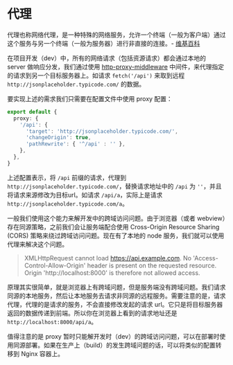 # 代理

代理也称网络代理，是一种特殊的网络服务，允许一个终端（一般为客户端）通过这个服务与另一个终端（一般为服务器）进行非直接的连接。- [维基百科](https://zh.wikipedia.org/wiki/%E4%BB%A3%E7%90%86%E6%9C%8D%E5%8A%A1%E5%99%A8)

在项目开发（dev）中，所有的网络请求（包括资源请求）都会通过本地的 server 做响应分发，我们通过使用 [http-proxy-middleware](https://github.com/chimurai/http-proxy-middleware) 中间件，来代理指定的请求到另一个目标服务器上。如请求 `fetch('/api')` 来取到远程 `http://jsonplaceholder.typicode.com/` 的数据。

要实现上述的需求我们只需要在配置文件中使用 proxy 配置：

```ts
export default {
  proxy: {
    '/api': {
      'target': 'http://jsonplaceholder.typicode.com/',
      'changeOrigin': true,
      'pathRewrite': { '^/api' : '' },
    },
  },
}
```

上述配置表示，将 `/api` 前缀的请求，代理到 `http://jsonplaceholder.typicode.com/`，替换请求地址中的 `/api` 为 `''`，并且将请求来源修改为目标url。如请求 `/api/a`，实际上是请求 `http://jsonplaceholder.typicode.com/a`。

一般我们使用这个能力来解开发中的跨域访问问题。由于浏览器（或者 webview）存在同源策略，之前我们会让服务端配合使用 Cross-Origin Resource Sharing (CORS) 策略来绕过跨域访问问题。现在有了本地的 node 服务，我们就可以使用代理来解决这个问题。

> XMLHttpRequest cannot load https://api.example.com. No 'Access-Control-Allow-Origin' header is present on the requested resource. Origin 'http://localhost:8000' is therefore not allowed access.

原理其实很简单，就是浏览器上有跨域问题，但是服务端没有跨域问题。我们请求同源的本地服务，然后让本地服务去请求非同源的远程服务。需要注意的是，请求代理，代理的是请求的服务，不会直接修改发起的请求 url。它只是将目标服务器返回的数据传递到前端。所以你在浏览器上看到的请求地址还是 `http://localhost:8000/api/a`。

值得注意的是 proxy 暂时只能解开发时（dev）的跨域访问问题，可以在部署时使用同源部署。如果在生产上（build）的发生跨域问题的话，可以将类似的配置转移到 Nginx 容器上。 



